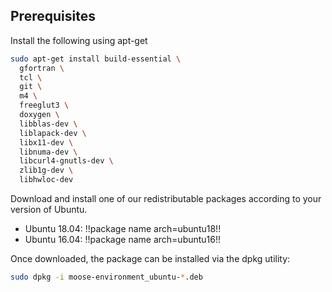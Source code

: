 ## Prerequisites

Install the following using apt-get

```bash
sudo apt-get install build-essential \
  gfortran \
  tcl \
  git \
  m4 \
  freeglut3 \
  doxygen \
  libblas-dev \
  liblapack-dev \
  libx11-dev \
  libnuma-dev \
  libcurl4-gnutls-dev \
  zlib1g-dev \
  libhwloc-dev
```

Download and install one of our redistributable packages according to your version of Ubuntu.

- Ubuntu 18.04: !!package name arch=ubuntu18!!
- Ubuntu 16.04: !!package name arch=ubuntu16!!

Once downloaded, the package can be installed via the dpkg utility:

```bash
sudo dpkg -i moose-environment_ubuntu-*.deb
```
